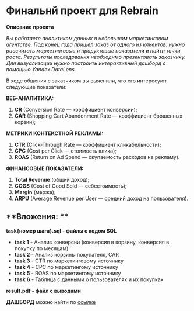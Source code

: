 # Финальнй проект для Rebrain 
**Описание проекта**

*Вы работаете аналитиком данных в небольшом маркетинговом агентстве. Под конец года пришёл заказ от одного из клиентов: нужно рассчитать маркетинговые и продуктовые показатели и найти точки роста.
	Результаты исследования необходимо презентовать заказчику. Для визуализации нужно построить интерактивный дашборд с помощью Yandex DataLens.*

В ходе общения с заказчиком вы выяснили, что его интересуют следующие показатели:

**ВЕБ-АНАЛИТИКА:**
1. **CR** (Conversion Rate — коэффициент конверсии);
2. **CAR** (Shopping Cart Abandonment Rate — коэффициент брошенных корзин);

**МЕТРИКИ КОНТЕКСТНОЙ РЕКЛАМЫ:**
1. **CTR** (Click-Through Rate — коэффициент кликабельности);
2. **CPC** (Cost per Click — стоимость клика);
3. **ROAS** (Return on Ad Spend — окупаемость расходов на рекламу).

**ФИНАНСОВЫЕ ПОКАЗАТЕЛИ:**
1. **Total Revenue** (общий доход);
2. **COGS** (Cost of Good Sold — себестоимость);
3. **Margin** (маржа);
4. **ARPU** (Average Revenue per User — средний доход на пользователя).

## **Вложения: **
**task{номер шага}.sql - файлы с кодом SQL** 
- **task 1** - Анализ конверсии (конверсия в корзину, конверсия в покупку по месяцам)
- **task 2** - Анализ корзины покупателя, CAR
- **task 3** - CTR по маркетинговому источнику 
- **task 4** - CPC по маркетингому источнику
- **task 5** - ROAS по маркетингому источнику 
- **task 6** - Таблица с данными о пользователях и их покупках

**result.pdf - файл с выводами**

**ДАШБОРД** можно найти по [ссылке](http://https://datalens.yandex/n2m1bfg6kssca "ссылке")


